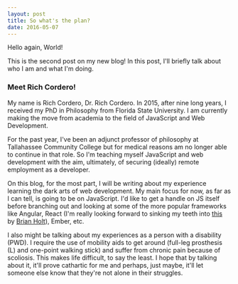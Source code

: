 ```yaml
---
layout: post
title: So what's the plan?
date: 2016-05-07
---
```

Hello again, World!

This is the second post on my new blog! In this post, I'll briefly talk about who I am and what I'm doing.

### Meet Rich Cordero!
My name is Rich Cordero, Dr. Rich Cordero. In 2015, after nine long years, I received my PhD in Philosophy from Florida State University. I am currently making the move from academia to the field of JavaScript and Web Development.

For the past year, I've been an adjunct professor of philosophy at Tallahassee Community College but for medical reasons am no longer able to continue in that role. So I'm teaching myself JavaScript and web development with the aim, ultimately, of securing (ideally) remote employment as a developer.

On this blog, for the most part, I will be writing about my experience learning the dark arts of web development. My main focus for now, as far as I can tell, is going to be on JavaScript. I'd like to get a handle on JS itself before branching out and looking at some of the more popular frameworks like Angular, React (I'm really looking forward to sinking my teeth into [this](http://btholt.github.io/complete-intro-to-react/) by [Brian Holt](https://twitter.com/holtbt)), Ember, etc.

I also might be talking about my experiences as a person with a disability (PWD). I require the use of mobility aids to get around (full-leg prosthesis (L) and one-point walking stick) and suffer from chronic pain because of scoliosis. This makes life difficult, to say the least. I hope that by talking about it, it'll prove cathartic for me and perhaps, just maybe, it'll let someone else know that they're not alone in their struggles.
